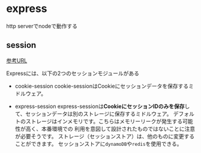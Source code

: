 # express

http serverでnodeで動作する

## session
[参考URL](https://kazuhira-r.hatenablog.com/entry/2021/12/29/023347)

Expressには、以下の2つのセッションモジュールがある

- cookie-session
cookie-sessionはCookieにセッションデータを保存するミドルウェア。

- express-session
express-sessionは**CookieにセッションIDのみを保存**して、セッションデータは別のストレージに保存するミドルウェア。
デフォルトのストレージはインメモリです。こちらはメモリーリークが発生する可能性が高く、本番環境での
利用を意図して設計されたものではないことに注意が必要そうです。
ストレージ（セッションストア）は、他のものに変更することができます。
セッションストアに`dynamoDB`や`redis`を使用できる。





